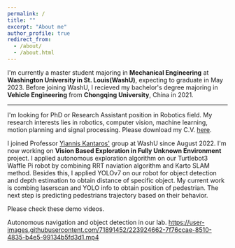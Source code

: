 ```yaml
---
permalink: /
title: ""
excerpt: "About me"
author_profile: true
redirect_from: 
  - /about/
  - /about.html
---
```


I'm currently a master student majoring in **Mechanical Engineering** at **Washington University in St. Louis(WashU)**, expecting to graduate in May 2023. Before joining WashU, I recieved my bachelor's degree majoring in **Vehicle Engineering** from **Chongqing University**, China in 2021.

------
I'm looking for PhD or Research Assistant position in Robotics field. My research interests lies in robotics, computer vision, machine learning, motion planning and signal processing. Please download my C.V. [here](https://tianyouhu.github.io/files/CV.pdf). 

I joined Professor [Yiannis Kantaros'](https://engineering.wustl.edu/faculty/Yiannis-Kantaros.html) group at WashU since August 2022. I'm now working on **Vision Based Exploration in Fully Unknown Environment** project. I applied autonomous exploration algorithm on our Turtlebot3 Waffle Pi robot by combining RRT naviation algorithm and Karto SLAM method. Besides this, I applied YOLOv7 on our robot for object detection and depth estimation to obtain distance of specific object. My current work is combing laserscan and YOLO info to obtain position of pedestrian. The next step is predicting pedestrians trajectory based on their behavior.

Please check these demo videos. 

Autonomous navigation and object detection in our lab.
https://user-images.githubusercontent.com/71891452/223924662-7f76ccae-8510-4835-b4e5-99134b5fd3d1.mp4

